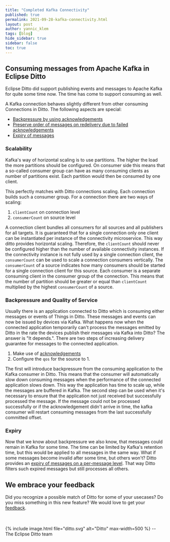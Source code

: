 ```yaml
---
title: "Completed Kafka Connectivity"
published: true
permalink: 2021-09-28-kafka-connectivity.html
layout: post
author: yannic_klem
tags: [blog]
hide_sidebar: true
sidebar: false
toc: true
---
```


## Consuming messages from Apache Kafka in Eclipse Ditto

Eclipse Ditto did support publishing events and messages to Apache Kafka for quite some time now.
The time has come to support consuming as well.

A Kafka connection behaves slightly different from other consuming Connections in Ditto.
The following aspects are special:
* [Backpressure by using acknowledgements](connectivity-protocol-bindings-kafka2.html#Quality-of-Service)
* [Preserve order of messages on redelivery due to failed acknowledgements](connectivity-protocol-bindings-kafka2.html#Backpressure-by-using-acknowledgements)
* [Expiry of messages](connectivity-protocol-bindings-kafka2.html#Message-expiry)

### Scalability
Kafka's way of horizontal scaling is to use partitions.
The higher the load the more partitions should be configured.
On consumer side this means that a so-called consumer group can have as many consuming clients as number of partitions exist.
Each partition would then be consumed by one client.

This perfectly matches with Ditto connections scaling.
Each connection builds such a consumer group. 
For a connection there are two ways of scaling:
1. `clientCount` on connection level
2. `consumerCount` on source level

A connection client bundles all consumers for all sources and all publishers for all targets.
It is guaranteed that for a single connection only one client can be instantiated per instance of the connectivity microservice.
This way ditto provides horizontal scaling.
Therefore, the `clientCount` should never be configured higher than the number of available connectivity instances. 
If the connectivity instance is not fully used by a single connection client, the `consumerCount` can be used to scale a connection consumers vertically.
The `consumerCount` of a source indicates how many consumers should be started for a single connection client for this source.
Each consumer is a separate consuming client in the consumer group of the connection.
This means that the number of partition should be greater or equal than `clientCount` multiplied by the highest `consumerCount` of a source.

### Backpressure and Quality of Service

Usually there is an application connected to Ditto which is consuming either messages or events of Things in Ditto.
These messages and events can now be issued by devices via Kafka.
What happens now when the connected application temporarily can't process the messages emitted by Ditto in the rate the devices publish their messages via Kafka into Ditto?
The answer is "It depends.".
There are two steps of increasing delivery guarantee for messages to the connected application.
1. Make use of [acknowledgements](basic-connections.html#source-acknowledgement-requests)
2. Configure the `qos` for the source to 1.

The first will introduce backpressure from the consuming application to the Kafka consumer in Ditto.
This means that the consumer will automatically slow down consuming messages when the performance of the connected application slows down.
This way the application has time to scale up, while the messages are buffered in Kafka.
The second step can be used when it's necessary to ensure that the application not just received but successfully processed the message. If the message could not be processed successfully or if the acknowledgement didn't arrive in time, the kafka consumer will restart consuming messages from the last successfully committed offset.

### Expiry

Now that we know about backpressure we also know, that messages could remain in Kafka for some time.
The time can be limited by Kafka's retention time, but this would be applied to all messages in the same way.
What if some messages become invalid after some time, but others won't?
Ditto provides an [expiry of messages on a per-message level](connectivity-protocol-bindings-kafka2.html#Message-expiry).
That way Ditto filters such expired messages but still processes all others.

## We embrace your feedback

Did you recognize a possible match of Ditto for some of your usecases?
Do you miss something in this new feature?
We would love to get your [feedback](feedback.html).

<br/>
<br/>
{% include image.html file="ditto.svg" alt="Ditto" max-width=500 %}
--<br/>
The Eclipse Ditto team
